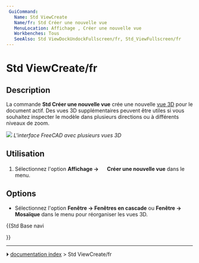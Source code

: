 ```yaml
---
 GuiCommand:
   Name: Std ViewCreate
   Name/fr: Std Créer une nouvelle vue
   MenuLocation: Affichage , Créer une nouvelle vue‏‎
   Workbenches: Tous
   SeeAlso: Std ViewDockUndockFullscreen/fr, Std_ViewFullscreen/fr
---
```


# Std ViewCreate/fr

## Description

La commande **Std Créer une nouvelle vue‏‎** crée une nouvelle [vue 3D](3D_view/fr.md) pour le document actif. Des vues 3D supplémentaires peuvent être utiles si vous souhaitez inspecter le modèle dans plusieurs directions ou à différents niveaux de zoom.

![](images/ViewCreate1.png ) 
*L'interface FreeCAD avec plusieurs vues 3D*

## Utilisation

1.  Sélectionnez l\'option **Affichage → <img src="images/Std_ViewCreate.svg" width=16px> Créer une nouvelle vue‏‎** dans le menu.

## Options

-   Sélectionnez l\'option **Fenêtre → Fenêtres en cascade** ou **Fenêtre → Mosaïque** dans le menu pour réorganiser les vues 3D.





{{Std Base navi

}}



---
⏵ [documentation index](../README.md) > Std ViewCreate/fr
